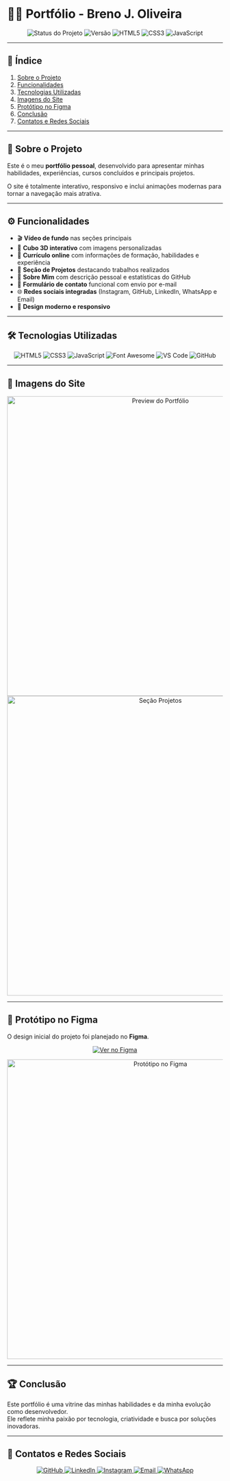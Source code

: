 # 🧑‍💻 Portfólio - Breno J. Oliveira  

<p align="center"> 
  <img src="https://img.shields.io/badge/status-online-brightgreen?style=for-the-badge" alt="Status do Projeto"> 
  <img src="https://img.shields.io/badge/versão-1.0-blue?style=for-the-badge" alt="Versão"> 
  <img src="https://img.shields.io/badge/HTML5-E34F26?style=for-the-badge&logo=html5&logoColor=white" alt="HTML5"> 
  <img src="https://img.shields.io/badge/CSS3-1572B6?style=for-the-badge&logo=css3&logoColor=white" alt="CSS3"> 
  <img src="https://img.shields.io/badge/JavaScript-F7DF1E?style=for-the-badge&logo=javascript&logoColor=black" alt="JavaScript"> 
</p>

---

## 📑 Índice  

1. [Sobre o Projeto](#-sobre-o-projeto)  
2. [Funcionalidades](#-funcionalidades)  
3. [Tecnologias Utilizadas](#-tecnologias-utilizadas)  
4. [Imagens do Site](#-imagens-do-site)  
5. [Protótipo no Figma](#-protótipo-no-figma)  
6. [Conclusão](#-conclusão)  
7. [Contatos e Redes Sociais](#-contatos-e-redes-sociais)  

---

## 🎯 Sobre o Projeto  

Este é o meu **portfólio pessoal**, desenvolvido para apresentar minhas habilidades, experiências, cursos concluídos e principais projetos.  

O site é totalmente interativo, responsivo e inclui animações modernas para tornar a navegação mais atrativa.  

---

## ⚙️ Funcionalidades  

- 🎬 **Vídeo de fundo** nas seções principais  
- 🧊 **Cubo 3D interativo** com imagens personalizadas  
- 📄 **Currículo online** com informações de formação, habilidades e experiência  
- 📂 **Seção de Projetos** destacando trabalhos realizados  
- 🙋 **Sobre Mim** com descrição pessoal e estatísticas do GitHub  
- 📩 **Formulário de contato** funcional com envio por e-mail  
- 🌐 **Redes sociais integradas** (Instagram, GitHub, LinkedIn, WhatsApp e Email)  
- 🎨 **Design moderno e responsivo**  

---

## 🛠 Tecnologias Utilizadas  

<p align="center">
  <img src="https://img.shields.io/badge/HTML5-E34F26?style=for-the-badge&logo=html5&logoColor=white" alt="HTML5">
  <img src="https://img.shields.io/badge/CSS3-1572B6?style=for-the-badge&logo=css3&logoColor=white" alt="CSS3">
  <img src="https://img.shields.io/badge/JavaScript-F7DF1E?style=for-the-badge&logo=javascript&logoColor=black" alt="JavaScript">
  <img src="https://img.shields.io/badge/FontAwesome-528DD7?style=for-the-badge&logo=fontawesome&logoColor=white" alt="Font Awesome">
  <img src="https://img.shields.io/badge/VSCode-007ACC?style=for-the-badge&logo=visualstudiocode&logoColor=white" alt="VS Code">
  <img src="https://img.shields.io/badge/GitHub-181717?style=for-the-badge&logo=github&logoColor=white" alt="GitHub">
</p>  

---

## 📸 Imagens do Site  

<p align="center">
  <img src="img/preview1.png" alt="Preview do Portfólio" width="700px">  
  <img src="img/preview2.png" alt="Seção Projetos" width="700px">  
</p>  

---

## 🎨 Protótipo no Figma  

O design inicial do projeto foi planejado no **Figma**.  

<p align="center">
  <a href="https://www.figma.com/design/SEU-LINK-AQUI" target="_blank">
    <img src="https://img.shields.io/badge/Ver%20no-Figma-blue?style=for-the-badge&logo=figma&logoColor=white" alt="Ver no Figma">
  </a>
</p>

<p align="center">
  <img src="img/figma-preview.png" alt="Protótipo no Figma" width="700px">  
</p>  

---

## 🏆 Conclusão  

Este portfólio é uma vitrine das minhas habilidades e da minha evolução como desenvolvedor.  
Ele reflete minha paixão por tecnologia, criatividade e busca por soluções inovadoras.  

---

## 👤 Contatos e Redes Sociais  
<p align="center"> 
  <a href="https://github.com/Breno-J-Oliveira" target="_blank"> 
    <img src="https://img.shields.io/badge/GitHub-181717?style=for-the-badge&logo=github&logoColor=white" alt="GitHub"> 
  </a> 
  <a href="https://www.linkedin.com/in/breno-j-oliveira-672619352/" target="_blank"> 
    <img src="https://img.shields.io/badge/LinkedIn-0A66C2?style=for-the-badge&logo=linkedin&logoColor=white" alt="LinkedIn"> 
  </a> 
  <a href="https://www.instagram.com/brenot300" target="_blank"> 
    <img src="https://img.shields.io/badge/Instagram-E4405F?style=for-the-badge&logo=instagram&logoColor=white" alt="Instagram"> 
  </a> 
  <a href="mailto:breno.emailsenai@gmail.com" target="_blank"> 
    <img src="https://img.shields.io/badge/Email-D14836?style=for-the-badge&logo=gmail&logoColor=white" alt="Email"> 
  </a> 
  <a href="https://wa.me/5511915772115" target="_blank"> 
    <img src="https://img.shields.io/badge/WhatsApp-25D366?style=for-the-badge&logo=whatsapp&logoColor=white" alt="WhatsApp"> 
  </a> 
</p>  

